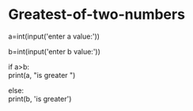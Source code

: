 # Greatest-of-two-numbers
a=int(input('enter a value:'))

b=int(input('enter b value:')) 

if a>b:     
     print(a, "is greater ") 

else:    
      print(b, 'is greater')

